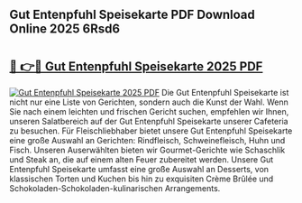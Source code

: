 ## Gut Entenpfuhl Speisekarte PDF Download Online 2025 6Rsd6

# <h2><a href="http://gca0irt.nevu.top/?p=Gut+Entenpfuhl+Speisekarte">🔗 👉🔴 Gut Entenpfuhl Speisekarte 2025 PDF</a></h2>

[![Gut Entenpfuhl Speisekarte 2025 PDF](https://i.imgur.com/dBaPXMq.png)](http://gca0irt.nevu.top/?p=Gut+Entenpfuhl+Speisekarte)
Die Gut Entenpfuhl Speisekarte ist nicht nur eine Liste von Gerichten, sondern auch die Kunst der Wahl. Wenn Sie nach einem leichten und frischen Gericht suchen, empfehlen wir Ihnen, unseren Salatbereich auf der Gut Entenpfuhl Speisekarte unserer Cafeteria zu besuchen. Für Fleischliebhaber bietet unsere Gut Entenpfuhl Speisekarte eine große Auswahl an Gerichten: Rindfleisch, Schweinefleisch, Huhn und Fisch. Unseren Auserwählten bieten wir Gourmet-Gerichte wie Schaschlik und Steak an, die auf einem alten Feuer zubereitet werden. Unsere Gut Entenpfuhl Speisekarte umfasst eine große Auswahl an Desserts, von klassischen Torten und Kuchen bis hin zu exquisiten Crème Brûlée und Schokoladen-Schokoladen-kulinarischen Arrangements.
